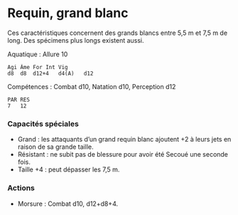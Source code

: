 
# Requin, grand blanc
Ces caractéristiques concernent des grands blancs entre 5,5 m et 7,5 m de long. Des spécimens plus longs existent aussi.

Aquatique : Allure 10

	Agi	Âme	For	Int	Vig
	d8	d8	d12+4	d4(A)	d12

Compétences : Combat d10, Natation d10, Perception d12

	PAR	RES
	7	12

### Capacités spéciales
- Grand : les attaquants d’un grand requin blanc ajoutent +2 à leurs jets en raison de sa grande taille.
- Résistant : ne subit pas de blessure pour avoir été Secoué une seconde fois.
- Taille +4 : peut dépasser les 7,5 m.

### Actions
- Morsure	: Combat d10, d12+d8+4.
